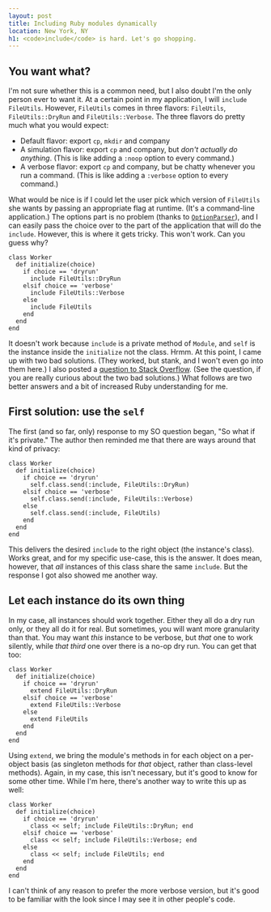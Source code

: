 ```yaml
---
layout: post
title: Including Ruby modules dynamically
location: New York, NY
h1: <code>include</code> is hard. Let's go shopping.
---
```


## You want what?

I'm not sure whether this is a common need, but I also doubt I'm the only
person ever to want it. At a certain point in my application, I will
`include FileUtils`. However, `FileUtils` comes in three flavors:
`FileUtils`, `FileUtils::DryRun` and `FileUtils::Verbose`. The three
flavors do pretty much what you would expect:

+ Default flavor: export `cp`, `mkdir` and company
+ A simulation flavor: export `cp` and company, but *don't actually do
  anything*. (This is like adding a `:noop` option to every command.)
+ A verbose flavor: export `cp` and company, but be chatty whenever you run
  a command. (This is like adding a `:verbose` option to every command.)

What would be nice is if I could let the user pick which version of
`FileUtils` she wants by passing an appropriate flag at runtime. (It's a
command-line application.) The options part is no problem (thanks to
[`OptionParser`][op]), and I can easily pass the choice over to the part of the
application that will do the `include`. However, this is where it gets
tricky. This won't work. Can you guess why?

[op]: http://www.ruby-doc.org/stdlib/libdoc/optparse/rdoc/classes/OptionParser.html

    class Worker
      def initialize(choice)
        if choice == 'dryrun'
          include FileUtils::DryRun
        elsif choice == 'verbose'
          include FileUtils::Verbose
        else
          include FileUtils
        end
      end
    end

It doesn't work because `include` is a private method of `Module`, and
`self` is the instance inside the `initialize` not the class. Hrmm. At this
point, I came up with two bad solutions. (They worked, but stank, and I
won't even go into them here.) I also posted a [question to Stack
Overflow][so]. (See the question, if you are really curious about the two
bad solutions.) What follows are two better answers and a bit of increased
Ruby understanding for me.

[so]: http://stackoverflow.com/questions/3358601/

## First solution: use the `self`

The first (and so far, only) response to my SO question began, "So what if
it's private." The author then reminded me that there are ways around that
kind of privacy:

    class Worker
      def initialize(choice)
        if choice == 'dryrun'
          self.class.send(:include, FileUtils::DryRun)
        elsif choice == 'verbose'
          self.class.send(:include, FileUtils::Verbose)
        else
          self.class.send(:include, FileUtils)
        end
      end
    end

This delivers the desired `include` to the right object (the instance's
class). Works great, and for my specific use-case, this is the answer. It
does mean, however, that *all* instances of this class share the same
`include`. But the response I got also showed me another way.

## Let each instance do its own thing

In my case, all instances should work together. Either they all do a dry
run only, or they all do it for real. But sometimes, you will want more
granularity than that. You may want *this* instance to be verbose, but
*that* one to work silently, while *that third* one over there is a no-op
dry run. You can get that too:

    class Worker
      def initialize(choice)
        if choice == 'dryrun'
          extend FileUtils::DryRun
        elsif choice == 'verbose'
          extend FileUtils::Verbose
        else
          extend FileUtils
        end
      end
    end

Using `extend`, we bring the module's methods in for each object on a
per-object basis (as singleton methods for *that* object, rather than
class-level methods). Again, in my case, this isn't necessary, but it's
good to know for some other time. While I'm here, there's another way to
write this up as well:

    class Worker
      def initialize(choice)
        if choice == 'dryrun'
          class << self; include FileUtils::DryRun; end
        elsif choice == 'verbose'
          class << self; include FileUtils::Verbose; end
        else
          class << self; include FileUtils; end
        end
      end
    end

I can't think of any reason to prefer the more verbose version, but it's
good to be familiar with the look since I may see it in other people's
code.
